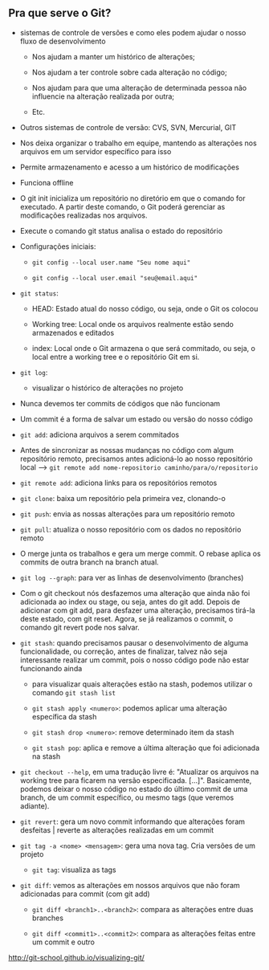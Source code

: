 ## Pra que serve o Git?
- sistemas de controle de versões e como eles podem ajudar o nosso fluxo de desenvolvimento

    - Nos ajudam a manter um histórico de alterações;

    - Nos ajudam a ter controle sobre cada alteração no código;

    - Nos ajudam para que uma alteração de determinada pessoa não influencie na alteração realizada por outra;

    - Etc.

- Outros sistemas de controle de versão: CVS, SVN, Mercurial, GIT

- Nos deixa organizar o trabalho em equipe, mantendo as alterações nos arquivos em um servidor específico para isso

- Permite armazenamento e acesso a um histórico de modificações

- Funciona offline

- O git init inicializa um repositório no diretório em que o comando for executado. A partir deste comando, o Git poderá gerenciar as modificações realizadas nos arquivos.

- Execute o comando git status analisa o estado do repositório

- Configurações iniciais:

    - ``git config --local user.name "Seu nome aqui"``

    - ``git config --local user.email "seu@email.aqui"``


- `git status`:

    - HEAD: Estado atual do nosso código, ou seja, onde o Git os colocou

    - Working tree: Local onde os arquivos realmente estão sendo armazenados e editados

    - index: Local onde o Git armazena o que será commitado, ou seja, o local entre a working tree e o repositório Git em si.

- `git log`:
    
    - visualizar o histórico de alterações no projeto

- Nunca devemos ter commits de códigos que não funcionam

- Um commit é a forma de salvar um estado ou versão do nosso código

- `git add`: adiciona arquivos a serem commitados

- Antes de sincronizar as nossas mudanças no código com algum repositório remoto, precisamos antes adicioná-lo ao nosso repositório local --> `git remote add nome-repositorio caminho/para/o/repositorio`

- `git remote add`:  adiciona links para os repositórios remotos

- `git clone`:  baixa um repositório pela primeira vez, clonando-o

- `git push`: envia as nossas alterações para um repositório remoto

- `git pull`: atualiza o nosso repositório com os dados no repositório remoto

- O merge junta os trabalhos e gera um merge commit. O rebase aplica os commits de outra branch na branch atual.

- `git log --graph`: para ver as linhas de desenvolvimento (branches)

- Com o git checkout nós desfazemos uma alteração que ainda não foi adicionada ao index ou stage, ou seja, antes do git add. Depois de adicionar com git add, para desfazer uma alteração, precisamos tirá-la deste estado, com git reset. Agora, se já realizamos o commit, o comando git revert pode nos salvar.

- `git stash`: quando precisamos pausar o desenvolvimento de alguma funcionalidade, ou correção, antes de finalizar, talvez não seja interessante realizar um commit, pois o nosso código pode não estar funcionando ainda

    - para visualizar quais alterações estão na stash, podemos utilizar o comando `git stash list`

    - `git stash apply <numero>`: podemos aplicar uma alteração específica da stash

    - `git stash drop <numero>`: remove determinado item da stash

    - `git stash pop`: aplica e remove a última alteração que foi adicionada na stash

- `git checkout --help`, em uma tradução livre é: "Atualizar os arquivos na working tree para ficarem na versão especificada. [...]". Basicamente, podemos deixar o nosso código no estado do último commit de uma branch, de um commit específico, ou mesmo tags (que veremos adiante).

- `git revert`: gera um novo commit informando que alterações foram desfeitas | reverte as alterações realizadas em um commit

- `git tag -a <nome> <mensagem>`: gera uma nova tag. Cria versões de um projeto

    - `git tag`: visualiza as tags

- `git diff`: vemos as alterações em nossos arquivos que não foram adicionadas para commit (com git add)

    - `git diff <branch1>..<branch2>`: compara as alterações entre duas branches

    - `git diff <commit1>..<commit2>`: compara as alterações feitas entre um commit e outro


http://git-school.github.io/visualizing-git/







